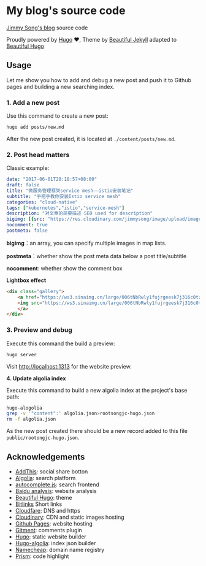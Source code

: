 # My blog's source code

[Jimmy Song's blog](https://jimmysong.io) source code

Proudly powered by [Hugo](https://github.com/gohugoio/hugo) ❤️, Theme by [Beautiful Jekyll](http://deanattali.com/beautiful-jekyll/) adapted to [Beautiful Hugo](https://github.com/halogenica/beautifulhugo)

## Usage

Let me show you how to add and debug a new post and push it to Github pages and building a new searching index.

### 1. Add a new post

Use this command to create a new post:

```bash
hugo add posts/new.md
```

After the new post created, it is located at `./content/posts/new.md`.

### 2. Post head matters

Classic example:

```yaml
date: "2017-06-01T20:18:57+08:00"
draft: false
title: "微服务管理框架service mesh——istio安装笔记"
subtitle: "手把手教你安装Istio service mesh"
categories: "cloud-native"
tags: ["kubernetes","istio","service-mesh"]
description: "对文章的简要描述 SEO used for description"
bigimg: [{src: "https://res.cloudinary.com/jimmysong/image/upload/images/20170528033.jpg", desc: "威海东部海湾 May 28,2017"}]
nocomment: true
postmeta: false
```

**bigimg**：an array, you can specify multiple images in map lists.

**postmeta**：whether show the post meta data below a post title/subtitle

**nocomment**: whether show the comment box

**Lightbox effect**

```html
<div class="gallery">
    <a href="https://ws3.sinaimg.cn/large/006tNbRwly1fujrgeesk7j316c0tz10y.jpg" title="What is Istio?">
    <img src="https://ws3.sinaimg.cn/large/006tNbRwly1fujrgeesk7j316c0tz10y.jpg">
    </a>
</div>
```

### 3. Preview and debug

Execute this command the build a preview:

```bash
hugo server
```

Visit <http://localhost:1313> for the website preview.

**4. Update algolia index**

Execute this command to build a new algolia index at the project's base path:

```Bash
hugo-alogolia
grep -v '"content":' algolia.json>rootsongjc-hugo.json
rm -f algolia.json
```

As the  new post created there should be a new record added to this file `public/rootongjc-hugo.json`.

## Acknowledgements

- [AddThis](https://www.addthis.com/): social share botton
- [Algolia](https://www.algolia.com/): search platform
- [autocomplete.js](https://github.com/algolia/autocomplete.js): search frontend
- [Baidu analysis](http://tongji.baidu.com/): website analysis
- [Beautiful Hugo](https://github.com/halogenica/beautifulhugo): theme
- [Bitlinks](https://bitly.com/) Short links
- [Cloudfare](https://www.cloudflare.com/): DNS and https
- [Cloudinary](https://www.cloudinary.com/): CDN and static images hosting
- [Github Pages](https://pages.github.com/): website hosting
- [Gitment](https://github.com/imsun/gitment): comments plugin
- [Hugo](https://gohugo.io/): static website builder
- [Hugo-algolia](https://www.npmjs.com/package/hugo-algolia): index json builder
- [Namecheap](https://namecheap.com/): domain name registry
- [Prism](http://prism.com/): code highlight